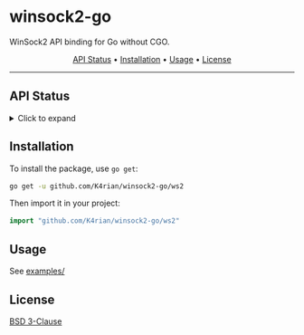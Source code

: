 winsock2-go
=====

WinSock2 API binding for Go without CGO.

<p align="center"><a href="#api-status">API Status</a> &bull; <a href="#installation">Installation</a> &bull; <a href="#usage">Usage</a> &bull; <a href="#license">License</a></p>

---
## API Status
<details>
<summary>Click to expand</summary>

Status                                                                                                                                                               | Function                         | C++                              | Notes
:---:                                                                                                                                                                | :---                             | :---                             | :---
<img alt="implemented" src="https://raw.githubusercontent.com/K4rian/winsock2-go/assets/icons/bullet_implemented.svg" height="24px" width="24px" align="center">     | __WSAFDIsSet                     | __WSAFDIsSet                     | 
<img alt="implemented" src="https://raw.githubusercontent.com/K4rian/winsock2-go/assets/icons/bullet_implemented.svg" height="24px" width="24px" align="center">     | Accept                           | accept                           |
<img alt="implemented" src="https://raw.githubusercontent.com/K4rian/winsock2-go/assets/icons/bullet_implemented.svg" height="24px" width="24px" align="center">     | Bind                             | bind                             |
<img alt="implemented" src="https://raw.githubusercontent.com/K4rian/winsock2-go/assets/icons/bullet_implemented.svg" height="24px" width="24px" align="center">     | CloseSocket                      | closesocket                      |
<img alt="implemented" src="https://raw.githubusercontent.com/K4rian/winsock2-go/assets/icons/bullet_implemented.svg" height="24px" width="24px" align="center">     | Connect                          | connect                          |
<img alt="implemented" src="https://raw.githubusercontent.com/K4rian/winsock2-go/assets/icons/bullet_implemented.svg" height="24px" width="24px" align="center">     | FreeAddrInfoA                    | freeaddrinfo                     |
<img alt="unimplemented" src="https://raw.githubusercontent.com/K4rian/winsock2-go/assets/icons/bullet_unimplemented.svg" height="24px" width="24px" align="center"> | FreeAddrInfoEx                   | FreeAddrInfoEx                   |
<img alt="unimplemented" src="https://raw.githubusercontent.com/K4rian/winsock2-go/assets/icons/bullet_unimplemented.svg" height="24px" width="24px" align="center"> | FreeAddrInfoExW                  | FreeAddrInfoExW                  |
<img alt="implemented" src="https://raw.githubusercontent.com/K4rian/winsock2-go/assets/icons/bullet_implemented.svg" height="24px" width="24px" align="center">     | FreeAddrInfoW                    | FreeAddrInfoW                    |
<img alt="implemented" src="https://raw.githubusercontent.com/K4rian/winsock2-go/assets/icons/bullet_implemented.svg" height="24px" width="24px" align="center">     | GetAddrInfoA                     | getaddrinfo                      |
<img alt="unimplemented" src="https://raw.githubusercontent.com/K4rian/winsock2-go/assets/icons/bullet_unimplemented.svg" height="24px" width="24px" align="center"> | GetAddrInfoExA                   | GetAddrInfoExA                   |
<img alt="unimplemented" src="https://raw.githubusercontent.com/K4rian/winsock2-go/assets/icons/bullet_unimplemented.svg" height="24px" width="24px" align="center"> | GetAddrInfoExCancel              | GetAddrInfoExCancel              |
<img alt="unimplemented" src="https://raw.githubusercontent.com/K4rian/winsock2-go/assets/icons/bullet_unimplemented.svg" height="24px" width="24px" align="center"> | GetAddrInfoExOverlappedResult    | GetAddrInfoExOverlappedResult    |
<img alt="unimplemented" src="https://raw.githubusercontent.com/K4rian/winsock2-go/assets/icons/bullet_unimplemented.svg" height="24px" width="24px" align="center"> | GetAddrInfoExW                   | GetAddrInfoExW                   |
<img alt="implemented" src="https://raw.githubusercontent.com/K4rian/winsock2-go/assets/icons/bullet_implemented.svg" height="24px" width="24px" align="center">     | GetAddrInfoW                     | GetAddrInfoW                     |
<img alt="implemented" src="https://raw.githubusercontent.com/K4rian/winsock2-go/assets/icons/bullet_implemented.svg" height="24px" width="24px" align="center">     | GetHostByAddr                    | gethostbyaddr                    |
<img alt="implemented" src="https://raw.githubusercontent.com/K4rian/winsock2-go/assets/icons/bullet_implemented.svg" height="24px" width="24px" align="center">     | GetHostByName                    | gethostbyname                    |
<img alt="implemented" src="https://raw.githubusercontent.com/K4rian/winsock2-go/assets/icons/bullet_implemented.svg" height="24px" width="24px" align="center">     | GetHostNameA                     | gethostname                      |
<img alt="implemented" src="https://raw.githubusercontent.com/K4rian/winsock2-go/assets/icons/bullet_implemented.svg" height="24px" width="24px" align="center">     | GetHostNameW                     | GetHostNameW                     |
<img alt="implemented" src="https://raw.githubusercontent.com/K4rian/winsock2-go/assets/icons/bullet_implemented.svg" height="24px" width="24px" align="center">     | GetNameInfoA                     | getnameinfo                      |
<img alt="implemented" src="https://raw.githubusercontent.com/K4rian/winsock2-go/assets/icons/bullet_implemented.svg" height="24px" width="24px" align="center">     | GetNameInfoW                     | GetNameInfoW                     |
<img alt="implemented" src="https://raw.githubusercontent.com/K4rian/winsock2-go/assets/icons/bullet_implemented.svg" height="24px" width="24px" align="center">     | GetPeerName                      | getpeername                      |
<img alt="implemented" src="https://raw.githubusercontent.com/K4rian/winsock2-go/assets/icons/bullet_implemented.svg" height="24px" width="24px" align="center">     | GetProtoByName                   | getprotobyname                   |
<img alt="implemented" src="https://raw.githubusercontent.com/K4rian/winsock2-go/assets/icons/bullet_implemented.svg" height="24px" width="24px" align="center">     | GetProtoByNumber                 | getprotobynumber                 |
<img alt="implemented" src="https://raw.githubusercontent.com/K4rian/winsock2-go/assets/icons/bullet_implemented.svg" height="24px" width="24px" align="center">     | GetServByName                    | getservbyname                    |
<img alt="implemented" src="https://raw.githubusercontent.com/K4rian/winsock2-go/assets/icons/bullet_implemented.svg" height="24px" width="24px" align="center">     | GetServByPort                    | getservbyport                    |
<img alt="implemented" src="https://raw.githubusercontent.com/K4rian/winsock2-go/assets/icons/bullet_implemented.svg" height="24px" width="24px" align="center">     | GetSockName                      | getsockname                      |
<img alt="implemented" src="https://raw.githubusercontent.com/K4rian/winsock2-go/assets/icons/bullet_implemented.svg" height="24px" width="24px" align="center">     | GetSockOpt                       | getsockopt                       |
<img alt="implemented" src="https://raw.githubusercontent.com/K4rian/winsock2-go/assets/icons/bullet_implemented.svg" height="24px" width="24px" align="center">     | Htond                            | htond                            | Reimplemented in pure Go.
<img alt="implemented" src="https://raw.githubusercontent.com/K4rian/winsock2-go/assets/icons/bullet_implemented.svg" height="24px" width="24px" align="center">     | Htonf                            | htonf                            | Reimplemented in pure Go.
<img alt="implemented" src="https://raw.githubusercontent.com/K4rian/winsock2-go/assets/icons/bullet_implemented.svg" height="24px" width="24px" align="center">     | Htonl                            | htonl                            | Reimplemented in pure Go.
<img alt="implemented" src="https://raw.githubusercontent.com/K4rian/winsock2-go/assets/icons/bullet_implemented.svg" height="24px" width="24px" align="center">     | Htonll                           | htonll                           | Reimplemented in pure Go.
<img alt="implemented" src="https://raw.githubusercontent.com/K4rian/winsock2-go/assets/icons/bullet_implemented.svg" height="24px" width="24px" align="center">     | Htons                            | htons                            | Reimplemented in pure Go.
<img alt="implemented" src="https://raw.githubusercontent.com/K4rian/winsock2-go/assets/icons/bullet_implemented.svg" height="24px" width="24px" align="center">     | InetAddr                         | inet_addr                        |
<img alt="implemented" src="https://raw.githubusercontent.com/K4rian/winsock2-go/assets/icons/bullet_implemented.svg" height="24px" width="24px" align="center">     | InetNtoa                         | inet_ntoa                        | Reimplemented in pure Go.
<img alt="implemented" src="https://raw.githubusercontent.com/K4rian/winsock2-go/assets/icons/bullet_implemented.svg" height="24px" width="24px" align="center">     | InetNtop                         | inet_ntop                        | 
<img alt="implemented" src="https://raw.githubusercontent.com/K4rian/winsock2-go/assets/icons/bullet_implemented.svg" height="24px" width="24px" align="center">     | InetNtopW                        | InetNtopW                        | 
<img alt="implemented" src="https://raw.githubusercontent.com/K4rian/winsock2-go/assets/icons/bullet_implemented.svg" height="24px" width="24px" align="center">     | InetPton                         | inet_pton                        | 
<img alt="implemented" src="https://raw.githubusercontent.com/K4rian/winsock2-go/assets/icons/bullet_implemented.svg" height="24px" width="24px" align="center">     | InetPtonW                        | InetPtonW                        | 
<img alt="implemented" src="https://raw.githubusercontent.com/K4rian/winsock2-go/assets/icons/bullet_implemented.svg" height="24px" width="24px" align="center">     | IoctlSocket                      | ioctlsocket                      |
<img alt="implemented" src="https://raw.githubusercontent.com/K4rian/winsock2-go/assets/icons/bullet_implemented.svg" height="24px" width="24px" align="center">     | Listen                           | listen                           |
<img alt="unimplemented" src="https://raw.githubusercontent.com/K4rian/winsock2-go/assets/icons/bullet_unimplemented.svg" height="24px" width="24px" align="center"> | Ntohd                            | ntohd                            | Ignored.
<img alt="unimplemented" src="https://raw.githubusercontent.com/K4rian/winsock2-go/assets/icons/bullet_unimplemented.svg" height="24px" width="24px" align="center"> | Ntohf                            | ntohf                            | Ignored.
<img alt="implemented" src="https://raw.githubusercontent.com/K4rian/winsock2-go/assets/icons/bullet_implemented.svg" height="24px" width="24px" align="center">     | Ntohl                            | ntohl                            | Reimplemented in pure Go.
<img alt="unimplemented" src="https://raw.githubusercontent.com/K4rian/winsock2-go/assets/icons/bullet_unimplemented.svg" height="24px" width="24px" align="center"> | Ntohll                           | ntohll                           | Ignored.
<img alt="implemented" src="https://raw.githubusercontent.com/K4rian/winsock2-go/assets/icons/bullet_implemented.svg" height="24px" width="24px" align="center">     | Ntohs                            | ntohs                            | Reimplemented in pure Go.
<img alt="implemented" src="https://raw.githubusercontent.com/K4rian/winsock2-go/assets/icons/bullet_implemented.svg" height="24px" width="24px" align="center">     | Recv                             | recv                             |
<img alt="implemented" src="https://raw.githubusercontent.com/K4rian/winsock2-go/assets/icons/bullet_implemented.svg" height="24px" width="24px" align="center">     | RecvFrom                         | recvfrom                         |
<img alt="implemented" src="https://raw.githubusercontent.com/K4rian/winsock2-go/assets/icons/bullet_implemented.svg" height="24px" width="24px" align="center">     | Select                           | select                           |
<img alt="implemented" src="https://raw.githubusercontent.com/K4rian/winsock2-go/assets/icons/bullet_implemented.svg" height="24px" width="24px" align="center">     | Send                             | send                             |
<img alt="implemented" src="https://raw.githubusercontent.com/K4rian/winsock2-go/assets/icons/bullet_implemented.svg" height="24px" width="24px" align="center">     | SendTo                           | sendto                           |
<img alt="unimplemented" src="https://raw.githubusercontent.com/K4rian/winsock2-go/assets/icons/bullet_unimplemented.svg" height="24px" width="24px" align="center"> | SetAddrInfoExA                   | SetAddrInfoExA                   |
<img alt="unimplemented" src="https://raw.githubusercontent.com/K4rian/winsock2-go/assets/icons/bullet_unimplemented.svg" height="24px" width="24px" align="center"> | SetAddrInfoExW                   | SetAddrInfoExW                   |
<img alt="implemented" src="https://raw.githubusercontent.com/K4rian/winsock2-go/assets/icons/bullet_implemented.svg" height="24px" width="24px" align="center">     | SetSockOpt                       | setsockopt                       |
<img alt="implemented" src="https://raw.githubusercontent.com/K4rian/winsock2-go/assets/icons/bullet_implemented.svg" height="24px" width="24px" align="center">     | Shutdown                         | shutdown                         |
<img alt="implemented" src="https://raw.githubusercontent.com/K4rian/winsock2-go/assets/icons/bullet_implemented.svg" height="24px" width="24px" align="center">     | Socket                           | socket                           |
<img alt="unimplemented" src="https://raw.githubusercontent.com/K4rian/winsock2-go/assets/icons/bullet_unimplemented.svg" height="24px" width="24px" align="center"> | SocketNotificationRetrieveEvents | SocketNotificationRetrieveEvents | Ignored.
<img alt="unimplemented" src="https://raw.githubusercontent.com/K4rian/winsock2-go/assets/icons/bullet_unimplemented.svg" height="24px" width="24px" align="center"> | Wah*                             |                                  | Ignored.
<img alt="unimplemented" src="https://raw.githubusercontent.com/K4rian/winsock2-go/assets/icons/bullet_unimplemented.svg" height="24px" width="24px" align="center"> | WEP                              | WEP                              | Ignored.
<img alt="unimplemented" src="https://raw.githubusercontent.com/K4rian/winsock2-go/assets/icons/bullet_unimplemented.svg" height="24px" width="24px" align="center"> | WPUCompleteOverlappedRequest     | WPUCompleteOverlappedRequest     | Ignored.
<img alt="unimplemented" src="https://raw.githubusercontent.com/K4rian/winsock2-go/assets/icons/bullet_unimplemented.svg" height="24px" width="24px" align="center"> | WPUGetProviderPathEx             | WPUGetProviderPathEx             | Ignored.
<img alt="partial" src="https://raw.githubusercontent.com/K4rian/winsock2-go/assets/icons/bullet_partial.svg" height="24px" width="24px" align="center">             | WSAAccept                        | WSAAccept                        | The `condition` and `callbackData` parameters are always ignored.
<img alt="implemented" src="https://raw.githubusercontent.com/K4rian/winsock2-go/assets/icons/bullet_implemented.svg" height="24px" width="24px" align="center">     | WSAAddressToStringA              | WSAAddressToStringA              |
<img alt="implemented" src="https://raw.githubusercontent.com/K4rian/winsock2-go/assets/icons/bullet_implemented.svg" height="24px" width="24px" align="center">     | WSAAddressToStringW              | WSAAddressToStringW              |
<img alt="unimplemented" src="https://raw.githubusercontent.com/K4rian/winsock2-go/assets/icons/bullet_unimplemented.svg" height="24px" width="24px" align="center"> | WSAAdvertiseProvider             | WSAAdvertiseProvider             | Ignored.
<img alt="unimplemented" src="https://raw.githubusercontent.com/K4rian/winsock2-go/assets/icons/bullet_unimplemented.svg" height="24px" width="24px" align="center"> | WSAAsyncGetHostByAddr            | WSAAsyncGetHostByAddr            | Ignored.
<img alt="unimplemented" src="https://raw.githubusercontent.com/K4rian/winsock2-go/assets/icons/bullet_unimplemented.svg" height="24px" width="24px" align="center"> | WSAAsyncGetHostByName            | WSAAsyncGetHostByName            | Ignored.
<img alt="unimplemented" src="https://raw.githubusercontent.com/K4rian/winsock2-go/assets/icons/bullet_unimplemented.svg" height="24px" width="24px" align="center"> | WSAAsyncGetProtoByName           | WSAAsyncGetProtoByName           | Ignored.
<img alt="unimplemented" src="https://raw.githubusercontent.com/K4rian/winsock2-go/assets/icons/bullet_unimplemented.svg" height="24px" width="24px" align="center"> | WSAAsyncGetProtoByNumber         | WSAAsyncGetProtoByNumber         | Ignored.
<img alt="unimplemented" src="https://raw.githubusercontent.com/K4rian/winsock2-go/assets/icons/bullet_unimplemented.svg" height="24px" width="24px" align="center"> | WSAAsyncGetServByName            | WSAAsyncGetServByName            | Ignored.
<img alt="unimplemented" src="https://raw.githubusercontent.com/K4rian/winsock2-go/assets/icons/bullet_unimplemented.svg" height="24px" width="24px" align="center"> | WSAAsyncGetServByPort            | WSAAsyncGetServByPort            | Ignored.
<img alt="unimplemented" src="https://raw.githubusercontent.com/K4rian/winsock2-go/assets/icons/bullet_unimplemented.svg" height="24px" width="24px" align="center"> | WSAAsyncSelect                   | WSAAsyncSelect                   | Ignored.
<img alt="unimplemented" src="https://raw.githubusercontent.com/K4rian/winsock2-go/assets/icons/bullet_unimplemented.svg" height="24px" width="24px" align="center"> | WSACancelAsyncRequest            | WSACancelAsyncRequest            | Ignored.
<img alt="unimplemented" src="https://raw.githubusercontent.com/K4rian/winsock2-go/assets/icons/bullet_unimplemented.svg" height="24px" width="24px" align="center"> | WSACancelBlockingCall            | WSACancelBlockingCall            | Ignored.
<img alt="implemented" src="https://raw.githubusercontent.com/K4rian/winsock2-go/assets/icons/bullet_implemented.svg" height="24px" width="24px" align="center">     | WSACleanup                       | WSACleanup                       |
<img alt="implemented" src="https://raw.githubusercontent.com/K4rian/winsock2-go/assets/icons/bullet_implemented.svg" height="24px" width="24px" align="center">     | WSACloseEvent                    | WSACloseEvent                    |
<img alt="implemented" src="https://raw.githubusercontent.com/K4rian/winsock2-go/assets/icons/bullet_implemented.svg" height="24px" width="24px" align="center">     | WSAConnect                       | WSAConnect                       |
<img alt="broken" src="https://raw.githubusercontent.com/K4rian/winsock2-go/assets/icons/bullet_broken.svg" height="24px" width="24px" align="center">               | WSAConnectByList                 | WSAConnectByList                 | Can't get it to work (SocketAddressList issue?).
<img alt="implemented" src="https://raw.githubusercontent.com/K4rian/winsock2-go/assets/icons/bullet_implemented.svg" height="24px" width="24px" align="center">     | WSAConnectByNameA                | WSAConnectByNameA                |
<img alt="implemented" src="https://raw.githubusercontent.com/K4rian/winsock2-go/assets/icons/bullet_implemented.svg" height="24px" width="24px" align="center">     | WSAConnectByNameW                | WSAConnectByNameW                |
<img alt="implemented" src="https://raw.githubusercontent.com/K4rian/winsock2-go/assets/icons/bullet_implemented.svg" height="24px" width="24px" align="center">     | WSACreateEvent                   | WSACreateEvent                   |
<img alt="implemented" src="https://raw.githubusercontent.com/K4rian/winsock2-go/assets/icons/bullet_implemented.svg" height="24px" width="24px" align="center">     | WSADuplicateSocketA              | WSADuplicateSocketA              |
<img alt="implemented" src="https://raw.githubusercontent.com/K4rian/winsock2-go/assets/icons/bullet_implemented.svg" height="24px" width="24px" align="center">     | WSADuplicateSocketW              | WSADuplicateSocketW              |
<img alt="implemented" src="https://raw.githubusercontent.com/K4rian/winsock2-go/assets/icons/bullet_implemented.svg" height="24px" width="24px" align="center">     | WSAEnumNameSpaceProvidersA       | WSAEnumNameSpaceProvidersA       |
<img alt="implemented" src="https://raw.githubusercontent.com/K4rian/winsock2-go/assets/icons/bullet_implemented.svg" height="24px" width="24px" align="center">     | WSAEnumNameSpaceProvidersExA     | WSAEnumNameSpaceProvidersExA     |
<img alt="broken" src="https://raw.githubusercontent.com/K4rian/winsock2-go/assets/icons/bullet_broken.svg" height="24px" width="24px" align="center">               | WSAEnumNameSpaceProvidersExW     | WSAEnumNameSpaceProvidersExW     | Crash when iterating over the buffer after the first element (memory alignment issue?).
<img alt="implemented" src="https://raw.githubusercontent.com/K4rian/winsock2-go/assets/icons/bullet_implemented.svg" height="24px" width="24px" align="center">     | WSAEnumNameSpaceProvidersW       | WSAEnumNameSpaceProvidersW       |
<img alt="implemented" src="https://raw.githubusercontent.com/K4rian/winsock2-go/assets/icons/bullet_implemented.svg" height="24px" width="24px" align="center">     | WSAEnumNetworkEvents             | WSAEnumNetworkEvents             |
<img alt="implemented" src="https://raw.githubusercontent.com/K4rian/winsock2-go/assets/icons/bullet_implemented.svg" height="24px" width="24px" align="center">     | WSAEnumProtocolsA                | WSAEnumProtocolsA                |
<img alt="implemented" src="https://raw.githubusercontent.com/K4rian/winsock2-go/assets/icons/bullet_implemented.svg" height="24px" width="24px" align="center">     | WSAEnumProtocolsW                | WSAEnumProtocolsW                |
<img alt="implemented" src="https://raw.githubusercontent.com/K4rian/winsock2-go/assets/icons/bullet_implemented.svg" height="24px" width="24px" align="center">     | WSAEventSelect                   | WSAEventSelect                   |
<img alt="broken" src="https://raw.githubusercontent.com/K4rian/winsock2-go/assets/icons/bullet_broken.svg" height="24px" width="24px" align="center">               | WSAGetLastError                  | WSAGetLastError                  | Always returns 0.
<img alt="implemented" src="https://raw.githubusercontent.com/K4rian/winsock2-go/assets/icons/bullet_implemented.svg" height="24px" width="24px" align="center">     | WSAGetOverlappedResult           | WSAGetOverlappedResult           |
<img alt="broken" src="https://raw.githubusercontent.com/K4rian/winsock2-go/assets/icons/bullet_broken.svg" height="24px" width="24px" align="center">               | WSAGetQOSByName                  | WSAGetQOSByName                  | The WSABuf isn't populated, even with a NT string.
<img alt="broken" src="https://raw.githubusercontent.com/K4rian/winsock2-go/assets/icons/bullet_broken.svg" height="24px" width="24px" align="center">               | WSAGetServiceClassInfoA          | WSAGetServiceClassInfoA          | Can't get it to work: "An invalid argument was supplied.".
<img alt="broken" src="https://raw.githubusercontent.com/K4rian/winsock2-go/assets/icons/bullet_broken.svg" height="24px" width="24px" align="center">               | WSAGetServiceClassInfoW          | WSAGetServiceClassInfoW          | Can't get it to work: "An invalid argument was supplied.".
<img alt="broken" src="https://raw.githubusercontent.com/K4rian/winsock2-go/assets/icons/bullet_broken.svg" height="24px" width="24px" align="center">               | WSAGetServiceClassNameByClassIdA | WSAGetServiceClassNameByClassIdA | Crash, tried many approaches without success. (0xc0000005 - Access Violation)
<img alt="broken" src="https://raw.githubusercontent.com/K4rian/winsock2-go/assets/icons/bullet_broken.svg" height="24px" width="24px" align="center">               | WSAGetServiceClassNameByClassIdW | WSAGetServiceClassNameByClassIdW | Crash, tried many approaches without success. (0xc0000005 - Access Violation)
<img alt="implemented" src="https://raw.githubusercontent.com/K4rian/winsock2-go/assets/icons/bullet_implemented.svg" height="24px" width="24px" align="center">     | WSAHtonl                         | WSAHtonl                         |
<img alt="implemented" src="https://raw.githubusercontent.com/K4rian/winsock2-go/assets/icons/bullet_implemented.svg" height="24px" width="24px" align="center">     | WSAHtons                         | WSAHtons                         |
<img alt="broken" src="https://raw.githubusercontent.com/K4rian/winsock2-go/assets/icons/bullet_broken.svg" height="24px" width="24px" align="center">               | WSAInstallServiceClassA          | WSAInstallServiceClassA          | Raise an "A socket operation was attempted to an unreachable host" error(?).
<img alt="broken" src="https://raw.githubusercontent.com/K4rian/winsock2-go/assets/icons/bullet_broken.svg" height="24px" width="24px" align="center">               | WSAInstallServiceClassW          | WSAInstallServiceClassW          | Raise an "A socket operation was attempted to an unreachable host" error(?).
<img alt="partial" src="https://raw.githubusercontent.com/K4rian/winsock2-go/assets/icons/bullet_partial.svg" height="24px" width="24px" align="center">             | WSAIoctl                         | WSAIoctl                         | The `completionRoutine` parameter is always ignored.
<img alt="unimplemented" src="https://raw.githubusercontent.com/K4rian/winsock2-go/assets/icons/bullet_unimplemented.svg" height="24px" width="24px" align="center"> | WSAIsBlocking                    | WSAIsBlocking                    | Ignored.
<img alt="implemented" src="https://raw.githubusercontent.com/K4rian/winsock2-go/assets/icons/bullet_implemented.svg" height="24px" width="24px" align="center">     | WSAJoinLeaf                      | WSAJoinLeaf                      | Untested.
<img alt="implemented" src="https://raw.githubusercontent.com/K4rian/winsock2-go/assets/icons/bullet_implemented.svg" height="24px" width="24px" align="center">     | WSALookupServiceBeginA           | WSALookupServiceBeginA           |
<img alt="implemented" src="https://raw.githubusercontent.com/K4rian/winsock2-go/assets/icons/bullet_implemented.svg" height="24px" width="24px" align="center">     | WSALookupServiceBeginW           | WSALookupServiceBeginW           |
<img alt="implemented" src="https://raw.githubusercontent.com/K4rian/winsock2-go/assets/icons/bullet_implemented.svg" height="24px" width="24px" align="center">     | WSALookupServiceEnd              | WSALookupServiceEnd              |
<img alt="implemented" src="https://raw.githubusercontent.com/K4rian/winsock2-go/assets/icons/bullet_implemented.svg" height="24px" width="24px" align="center">     | WSALookupServiceNextA            | WSALookupServiceNextA            |
<img alt="broken" src="https://raw.githubusercontent.com/K4rian/winsock2-go/assets/icons/bullet_broken.svg" height="24px" width="24px" align="center">               | WSALookupServiceNextW            | WSALookupServiceNextW            | Crash, even with a valid handle from WSALookupServiceBeginW.
<img alt="partial" src="https://raw.githubusercontent.com/K4rian/winsock2-go/assets/icons/bullet_partial.svg" height="24px" width="24px" align="center">             | WSANSPIoctl                      | WSANSPIoctl                      | The `completion` parameter is always ignored.
<img alt="implemented" src="https://raw.githubusercontent.com/K4rian/winsock2-go/assets/icons/bullet_implemented.svg" height="24px" width="24px" align="center">     | WSANtohl                         | WSANtohl                         |
<img alt="implemented" src="https://raw.githubusercontent.com/K4rian/winsock2-go/assets/icons/bullet_implemented.svg" height="24px" width="24px" align="center">     | WSANtohs                         | WSANtohs                         |
<img alt="implemented" src="https://raw.githubusercontent.com/K4rian/winsock2-go/assets/icons/bullet_implemented.svg" height="24px" width="24px" align="center">     | WSAPoll                          | WSAPoll                          |
<img alt="unimplemented" src="https://raw.githubusercontent.com/K4rian/winsock2-go/assets/icons/bullet_unimplemented.svg" height="24px" width="24px" align="center"> | WSAProviderCompleteAsyncCall     | WSAProviderCompleteAsyncCall     | Ignored.
<img alt="partial" src="https://raw.githubusercontent.com/K4rian/winsock2-go/assets/icons/bullet_partial.svg" height="24px" width="24px" align="center">             | WSAProviderConfigChange          | WSAProviderConfigChange          | The `completionRoutine` parameter is always ignored.
<img alt="partial" src="https://raw.githubusercontent.com/K4rian/winsock2-go/assets/icons/bullet_partial.svg" height="24px" width="24px" align="center">             | WSARecv                          | WSARecv                          | The `completionRoutine` parameter is always ignored.
<img alt="implemented" src="https://raw.githubusercontent.com/K4rian/winsock2-go/assets/icons/bullet_implemented.svg" height="24px" width="24px" align="center">     | WSARecvDisconnect                | WSARecvDisconnect                |
<img alt="partial" src="https://raw.githubusercontent.com/K4rian/winsock2-go/assets/icons/bullet_partial.svg" height="24px" width="24px" align="center">             | WSARecvFrom                      | WSARecvFrom                      | The `completionRoutine` parameter is always ignored.
<img alt="implemented" src="https://raw.githubusercontent.com/K4rian/winsock2-go/assets/icons/bullet_implemented.svg" height="24px" width="24px" align="center">     | WSARemoveServiceClass            | WSARemoveServiceClass            |
<img alt="implemented" src="https://raw.githubusercontent.com/K4rian/winsock2-go/assets/icons/bullet_implemented.svg" height="24px" width="24px" align="center">     | WSAResetEvent                    | WSAResetEvent                    |
<img alt="partial" src="https://raw.githubusercontent.com/K4rian/winsock2-go/assets/icons/bullet_partial.svg" height="24px" width="24px" align="center">             | WSASend                          | WSASend                          | The `completionRoutine` parameter is always ignored.
<img alt="implemented" src="https://raw.githubusercontent.com/K4rian/winsock2-go/assets/icons/bullet_implemented.svg" height="24px" width="24px" align="center">     | WSASendDisconnect                | WSASendDisconnect                |
<img alt="partial" src="https://raw.githubusercontent.com/K4rian/winsock2-go/assets/icons/bullet_partial.svg" height="24px" width="24px" align="center">             | WSASendMsg                       | WSASendMsg                       | Untested / The `completionRoutine` parameter is always ignored.
<img alt="partial" src="https://raw.githubusercontent.com/K4rian/winsock2-go/assets/icons/bullet_partial.svg" height="24px" width="24px" align="center">             | WSASendTo                        | WSASendTo                        | The `completionRoutine` parameter is always ignored.
<img alt="unimplemented" src="https://raw.githubusercontent.com/K4rian/winsock2-go/assets/icons/bullet_unimplemented.svg" height="24px" width="24px" align="center"> | WSASetBlockingHook               | WSASetBlockingHook               | Ignored.
<img alt="implemented" src="https://raw.githubusercontent.com/K4rian/winsock2-go/assets/icons/bullet_implemented.svg" height="24px" width="24px" align="center">     | WSASetEvent                      | WSASetEvent                      |
<img alt="implemented" src="https://raw.githubusercontent.com/K4rian/winsock2-go/assets/icons/bullet_implemented.svg" height="24px" width="24px" align="center">     | WSASetLastError                  | WSASetLastError                  | Seems to works, not sure with the GetLastError issue.
<img alt="implemented" src="https://raw.githubusercontent.com/K4rian/winsock2-go/assets/icons/bullet_implemented.svg" height="24px" width="24px" align="center">     | WSASetServiceA                   | WSASetServiceA                   | Seems to works, not depth tested.
<img alt="implemented" src="https://raw.githubusercontent.com/K4rian/winsock2-go/assets/icons/bullet_implemented.svg" height="24px" width="24px" align="center">     | WSASetServiceW                   | WSASetServiceW                   | Seems to works, not depth tested.
<img alt="implemented" src="https://raw.githubusercontent.com/K4rian/winsock2-go/assets/icons/bullet_implemented.svg" height="24px" width="24px" align="center">     | WSASocketA                       | WSASocketA                       |
<img alt="implemented" src="https://raw.githubusercontent.com/K4rian/winsock2-go/assets/icons/bullet_implemented.svg" height="24px" width="24px" align="center">     | WSASocketW                       | WSASocketW                       |
<img alt="implemented" src="https://raw.githubusercontent.com/K4rian/winsock2-go/assets/icons/bullet_implemented.svg" height="24px" width="24px" align="center">     | WSAStartup                       | WSAStartup                       |
<img alt="implemented" src="https://raw.githubusercontent.com/K4rian/winsock2-go/assets/icons/bullet_implemented.svg" height="24px" width="24px" align="center">     | WSAStringToAddressA              | WSAStringToAddressA              |
<img alt="implemented" src="https://raw.githubusercontent.com/K4rian/winsock2-go/assets/icons/bullet_implemented.svg" height="24px" width="24px" align="center">     | WSAStringToAddressW              | WSAStringToAddressW              |
<img alt="unimplemented" src="https://raw.githubusercontent.com/K4rian/winsock2-go/assets/icons/bullet_unimplemented.svg" height="24px" width="24px" align="center"> | WSAUnadvertiseProvider           | WSAUnadvertiseProvider           | Ignored.
<img alt="unimplemented" src="https://raw.githubusercontent.com/K4rian/winsock2-go/assets/icons/bullet_unimplemented.svg" height="24px" width="24px" align="center"> | WSAUnhookBlockingHook            | WSAUnhookBlockingHook            | Ignored.
<img alt="implemented" src="https://raw.githubusercontent.com/K4rian/winsock2-go/assets/icons/bullet_implemented.svg" height="24px" width="24px" align="center">     | WSAWaitForMultipleEvents         | WSAWaitForMultipleEvents         |
<img alt="unimplemented" src="https://raw.githubusercontent.com/K4rian/winsock2-go/assets/icons/bullet_unimplemented.svg" height="24px" width="24px" align="center"> | WSApSetPostRoutine               | WSApSetPostRoutine               | Ignored.
<img alt="unimplemented" src="https://raw.githubusercontent.com/K4rian/winsock2-go/assets/icons/bullet_unimplemented.svg" height="24px" width="24px" align="center"> | WSC*                             |                                  | Ignored.
<br>

---

<img alt="" src="https://raw.githubusercontent.com/K4rian/winsock2-go/assets/icons/bullet_blank.svg" height="12px" width="14px" align="center"> <img alt="implemented" src="https://raw.githubusercontent.com/K4rian/winsock2-go/assets/icons/bullet_implemented.svg" height="24px" width="24px" align="center"> Implemented <img alt="" src="https://raw.githubusercontent.com/K4rian/winsock2-go/assets/icons/bullet_blank.svg" height="12px" width="8px" align="center"> <img alt="partial" src="https://raw.githubusercontent.com/K4rian/winsock2-go/assets/icons/bullet_partial.svg" height="24px" width="24px" align="center"> Partial <img alt="" src="https://raw.githubusercontent.com/K4rian/winsock2-go/assets/icons/bullet_blank.svg" height="12px" width="8px" align="center"> <img alt="broken" src="https://raw.githubusercontent.com/K4rian/winsock2-go/assets/icons/bullet_broken.svg" height="24px" width="24px" align="center"> Broken <img alt="" src="https://raw.githubusercontent.com/K4rian/winsock2-go/assets/icons/bullet_blank.svg" height="12px" width="8px" align="center"> <img alt="unimplemented" src="https://raw.githubusercontent.com/K4rian/winsock2-go/assets/icons/bullet_unimplemented.svg" height="24px" width="24px" align="center"> Unimplemented

---

</details>

## Installation
To install the package, use `go get`:
```bash
go get -u github.com/K4rian/winsock2-go/ws2
```

Then import it in your project:
```go
import "github.com/K4rian/winsock2-go/ws2"
```

## Usage
See [examples/][1]

## License
[BSD 3-Clause][2]

[1]: https://github.com/K4rian/winsock2-go/tree/main/examples "Examples"
[2]: https://github.com/K4rian/winsock2-go/blob/main/LICENSE "BSD 3-Clause License"